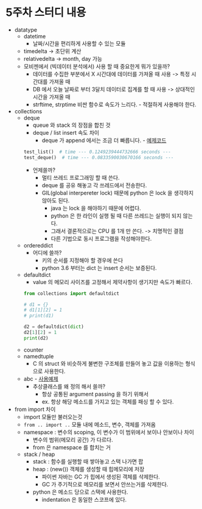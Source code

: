 # 5주차 스터디 내용

- datatype
    - datetime
        - 날짜/시간을 편리하게 사용할 수 있는 모듈
    - timedelta -> 초단위 계산
    - relativedelta -> month, day 가능
    - 모비젠에서 (빅데이터 분석에서) 사용 할 때 중요한게 뭐가 있을까?
        - 데이터를 수집한 부분에서 X 시간대에 데이터를 가져올 때 사용 -> 특정 시간대를 가져올 때
        - DB 에서 오늘 날짜로 부터 3달치 데이터로 집계를 할 때 사용 -> 상대적인 시간을 가져올 때
        - strftime, strptime 비싼 함수로 속도가 느리다. - 적절하게 사용해야 한다.
- collections
    - deque
        - queue 와 stack 의 장점을 합친 것
        - deque / list insert 속도 차이
            - deque 가 append 에서는 조금 더 빠릅니다. - [예제코드](script/deque_performance.py)
        ```python
        test_list()  # time --- 0.1249239444732666 seconds ---
        test_deque()  # time --- 0.0833590030670166 seconds ---
        ```
        - 언제쓸까?
            - 멀티 쓰레드 프로그래밍 할 때 쓴다.
            - deque 를 공유 해놓고 각 쓰레드에서 전송한다.
            - GIL(global interpereter lock) 때문에 python 은 lock 을 생각하지 않아도 된다.
                - java 는 lock 을 해야하기 때문에 어렵다.
                - python 은 한 라인이 실행 될 때 다른 쓰레드는 실행이 되지 않는다.
                - 그래서 결론적으로는 CPU 를 1개 만 쓴다. -> 치명적인 결점
                - 다른 기법으로 동시 프로그램을 작성해야한다.
    - ordereddict
        - 어디에 쓸까?
            - 키의 순서를 지정해야 할 경우에 쓴다
            - python 3.6 부터는 dict 는 insert 순서는 보증된다.
    - defaultdict
        - value 의 메모리 사이즈를 고정해서 제약사항이 생기지만 속도가 빠르다.
        ```python
        from collections import defaultdict
        
        # d1 = {}
        # d1[1][2] = 1
        # print(d1)
        
        d2 = defaultdict(dict)
        d2[1][2] = 1
        print(d2)
        ```
    - counter
    - namedtuple
        - C 의 struct 와 비슷하게 불변한 구조체를 만들어 놓고 값을 이용하는 형식으로 사용한다.
    - abc - [사용예제](./script/abc_example.py)
        - 추상클래스를 왜 정의 해서 쓸까?
            - 항상 공통된 argument passing 을 하기 위해서
            - ex. 항상 해당 메소드를 가지고 있는 객체를 패싱 할 수 있다.
- from import 차이
    - import 모듈만 불러오는것
    - `from .. import ..` 모듈 내에 메소드, 변수, 객체를 가져옴
    - namespace : 변수의 scoping, 이 변수가 이 범위에서 보이나 안보이나 차이
        - 변수의 범위(메모리 공간) 가 다르다.
        - from 은 namespace 를 합치는 거
    - stack / heap
        - stack : 함수를 실행할 때 쌓아놓고 스택 나가면 팝
        - heap : (new()) 객체를 생성할 때 힙메모리에 저장
            - 파이썬 자바는 GC 가 힙에서 생성된 객체를 삭제한다.
            - GC 가 주기적으로 메모리를 보면서 안쓰는거를 삭제한다.
        - python 은 메소드 당으로 스택에 사용한다.
            - indentation 은 동일한 스코프에 있다.
